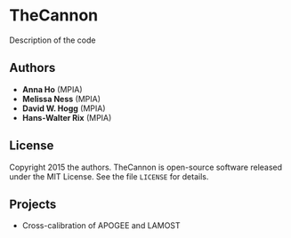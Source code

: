 TheCannon
=========

Description of the code

Authors
-------

* **Anna Ho** (MPIA)
* **Melissa Ness** (MPIA)
* **David W. Hogg** (MPIA)
* **Hans-Walter Rix** (MPIA)

License
-------

Copyright 2015 the authors. TheCannon is open-source software released under 
the MIT License. See the file ``LICENSE`` for details.

Projects
--------

* Cross-calibration of APOGEE and LAMOST
